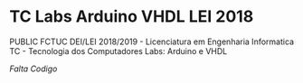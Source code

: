 # TC Labs Arduino VHDL LEI 2018
PUBLIC
FCTUC DEI/LEI 2018/2019 - Licenciatura em Engenharia Informatica
TC - Tecnologia dos Computadores
Labs: Arduino e VHDL

*Falta Codigo*
